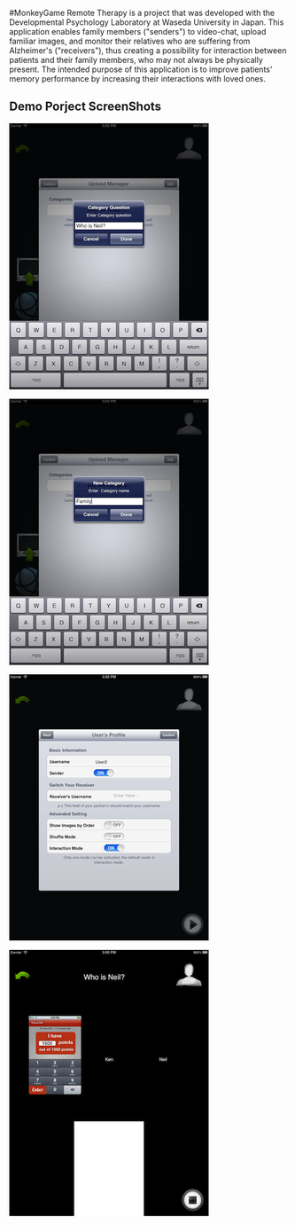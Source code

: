 #MonkeyGame
Remote Therapy is a project that was developed with the Developmental Psychology Laboratory at Waseda
 University in Japan. This application enables family members ("senders") to video-chat, upload familiar
 images, and monitor their relatives who are suffering from Alzheimer's ("receivers"), thus creating a
 possibility for interaction between patients and their family members, who may not always be physically
present. The intended purpose of this application is to improve patients' memory performance by increasing
 their interactions with loved ones.

Demo Porject ScreenShots
--------

![Screen](https://github.com/Neil-Ni/RemoteTherapy/raw/master/PPT/1.1/Pad/ScreenShot1.png)

![Screen](https://github.com/Neil-Ni/RemoteTherapy/raw/master/PPT/1.1/Pad/ScreenShot2.png)

![Screen](https://github.com/Neil-Ni/RemoteTherapy/raw/master/PPT/1.1/Pad/ScreenShot3.png)

![Screen](https://github.com/Neil-Ni/RemoteTherapy/raw/master/PPT/1.1/Pad/ScreenShot4.png)


